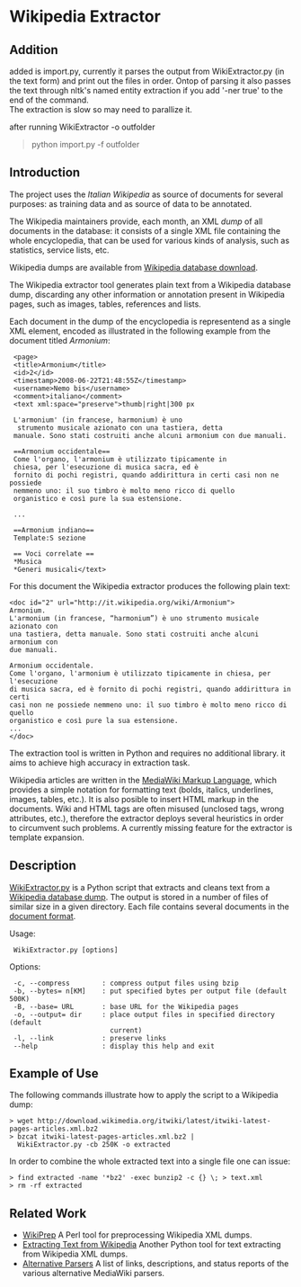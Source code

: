 Wikipedia Extractor
===================

Addition
--------

added is import.py, currently it parses the output from 
WikiExtractor.py (in the text form) and print out the files in
order. Ontop of parsing it also passes the text through nltk's
named entity extraction if you add '-ner true' to the end of the command.  
The extraction is slow so may need to parallize it.

after running WikiExtractor -o outfolder

>python import.py -f outfolder 





Introduction
------------

The project uses the *Italian Wikipedia* as source of documents for
several purposes: as training data and as source of data to be
annotated.

The Wikipedia maintainers provide, each month, an XML *dump* of all
documents in the database: it consists of a single XML file containing
the whole encyclopedia, that can be used for various kinds of analysis,
such as statistics, service lists, etc.

Wikipedia dumps are available from [Wikipedia database
download](http://dumps.wikimedia.org/).

The Wikipedia extractor tool generates plain text from a Wikipedia
database dump, discarding any other information or annotation present in
Wikipedia pages, such as images, tables, references and lists.

Each document in the dump of the encyclopedia is representend as a
single XML element, encoded as illustrated in the following example from
the document titled *Armonium*:

     <page>
     <title>Armonium</title>
     <id>2</id>
     <timestamp>2008-06-22T21:48:55Z</timestamp>
     <username>Nemo bis</username>
     <comment>italiano</comment>
     <text xml:space="preserve">thumb|right|300 px

     L'armonium' (in francese, harmonium) è uno
      strumento musicale azionato con una tastiera, detta
     manuale. Sono stati costruiti anche alcuni armonium con due manuali.

     ==Armonium occidentale==
     Come l'organo, l'armonium è utilizzato tipicamente in
     chiesa, per l'esecuzione di musica sacra, ed è
     fornito di pochi registri, quando addirittura in certi casi non ne possiede
     nemmeno uno: il suo timbro è molto meno ricco di quello
     organistico e così pure la sua estensione.

     ...

     ==Armonium indiano==
     Template:S sezione

     == Voci correlate ==
     *Musica
     *Generi musicali</text>

For this document the Wikipedia extractor produces the following plain
text:

    <doc id="2" url="http://it.wikipedia.org/wiki/Armonium">
    Armonium.
    L'armonium (in francese, “harmonium”) è uno strumento musicale azionato con
    una tastiera, detta manuale. Sono stati costruiti anche alcuni armonium con
    due manuali.

    Armonium occidentale.
    Come l'organo, l'armonium è utilizzato tipicamente in chiesa, per l'esecuzione
    di musica sacra, ed è fornito di pochi registri, quando addirittura in certi
    casi non ne possiede nemmeno uno: il suo timbro è molto meno ricco di quello
    organistico e così pure la sua estensione.
    ...
    </doc>

The extraction tool is written in Python and requires no additional
library. it aims to achieve high accuracy in extraction task.

Wikipedia articles are written in the [MediaWiki Markup
Language](http://www.mediawiki.org/wiki/Help:Formatting), which provides
a simple notation for formatting text (bolds, italics, underlines,
images, tables, etc.). It is also posible to insert HTML markup in the
documents. Wiki and HTML tags are often misused (unclosed tags, wrong
attributes, etc.), therefore the extractor deploys several heuristics in
order to circumvent such problems. A currently missing feature for the
extractor is template expansion.

Description
-----------

[WikiExtractor.py](http://medialab.di.unipi.it/wiki/Wikipedia_Extractor)
is a Python script that extracts and cleans text from a [Wikipedia
database dump](http://dumps.wikimedia.org/). The output is stored in a
number of files of similar size in a given directory. Each file contains
several documents in the [document
format](/wiki/Document_Format "Document Format").

Usage:

     WikiExtractor.py [options]

Options:

     -c, --compress        : compress output files using bzip
     -b, --bytes= n[KM]    : put specified bytes per output file (default 500K)
     -B, --base= URL       : base URL for the Wikipedia pages
     -o, --output= dir     : place output files in specified directory (default
                             current)
     -l, --link            : preserve links
     --help                : display this help and exit

Example of Use
--------------

The following commands illustrate how to apply the script to a Wikipedia
dump:

    > wget http://download.wikimedia.org/itwiki/latest/itwiki-latest-pages-articles.xml.bz2
    > bzcat itwiki-latest-pages-articles.xml.bz2 |
      WikiExtractor.py -cb 250K -o extracted

In order to combine the whole extracted text into a single file one can
issue:

    > find extracted -name '*bz2' -exec bunzip2 -c {} \; > text.xml
    > rm -rf extracted

Related Work
------------

-   [WikiPrep](http://www.cs.technion.ac.il/~gabr/resources/code/wikiprep/)
    A Perl tool for preprocessing Wikipedia XML dumps.
-   [Extracting Text from
    Wikipedia](http://evanjones.ca/software/wikipedia2text.html) Another
    Python tool for text extracting from Wikipedia XML dumps.
-   [Alternative
    Parsers](http://www.mediawiki.org/wiki/Alternative_parsers) A list
    of links, descriptions, and status reports of the various
    alternative MediaWiki parsers.

